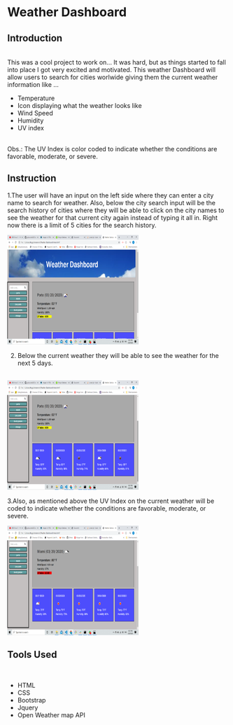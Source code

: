 # Weather Dashboard


## Introduction
<br>
This was a cool project to work on... It was hard, but as things started to fall into place I got very excited and motivated. This weather Dashboard will allow users to search for cities worlwide giving them the current weather information like ...
<br>
<ul>
<li>Temperature</li>
<li>Icon displaying what the weather looks like</li>
<li>Wind Speed</li>
<li>Humidity</li>
<li>UV index</li>
</ul>
<br>
Obs.: The UV Index is color coded to indicate whether the conditions are favorable, moderate, or severe.

## Instruction

1.The user will have an input on the left side where they can enter a city name to search for weather. Also, below the city search input will be the search history of cities where they will be able to click on the city names to see the weather for that current city again instead of typing it all in. Right now there is a limit of 5 cities for the search history.
<br>

<img src = "images/getweather.png" alt="screenshot" width = "300px" height = "250px">
<br>

2. Below the current weather they will be able to see the weather for the next 5 days.
<br>

<img src="images/future.png" alt="screenshot" width = "300px" height = "250px">
<br>

3.Also, as mentioned above the UV Index on the current weather will be coded  to indicate whether the conditions are favorable, moderate, or severe.
<br>

<img src = "images/uvindex.png" alt="screenshot" width = "300px" height = "250px">



## Tools Used

<br>
<ul>
<li>HTML</li>
<li>CSS</li>
<li>Bootstrap</li>
<li>Jquery</li>
<li>Open Weather map API</li>
</ul>
